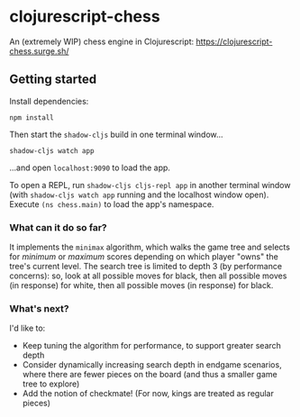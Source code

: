 # clojurescript-chess
An (extremely WIP) chess engine in Clojurescript: https://clojurescript-chess.surge.sh/

## Getting started
Install dependencies:
```
npm install
```

Then start the `shadow-cljs` build in one terminal window...
```
shadow-cljs watch app
```
...and open `localhost:9090` to load the app.

To open a REPL, run `shadow-cljs cljs-repl app` in another terminal window (with `shadow-cljs watch app` running and the localhost window open). Execute `(ns chess.main)` to load the app's namespace.

### What can it do so far?
It implements the `minimax` algorithm, which walks the game tree and selects for _minimum_ or _maximum_ scores depending on which player "owns" the tree's current level. The search tree is limited to depth 3 (by performance concerns): so, look at all possible moves for black, then all possible moves (in response) for white, then all possible moves (in response) for black.

### What's next?
I'd like to:
* Keep tuning the algorithm for performance, to support greater search depth
* Consider dynamically increasing search depth in endgame scenarios, where there are fewer pieces on the board (and thus a smaller game tree to explore)
* Add the notion of checkmate! (For now, kings are treated as regular pieces)
